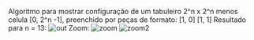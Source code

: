 Algoritmo para mostrar configuração de um tabuleiro 2^n x 2^n menos celula [0, 2^n -1], preenchido por peças de formato:
[1, 0]
[1, 1]
Resultado para n = 13:
![out](https://user-images.githubusercontent.com/48078263/114059440-becd1a00-986a-11eb-9616-fb89345a9465.png)
Zoom:
![zoom](https://user-images.githubusercontent.com/48078263/114059782-19667600-986b-11eb-9904-f30ce93dc1d4.png)
![zoom2](https://user-images.githubusercontent.com/48078263/114059800-1d929380-986b-11eb-899b-c9fc41487457.png)
